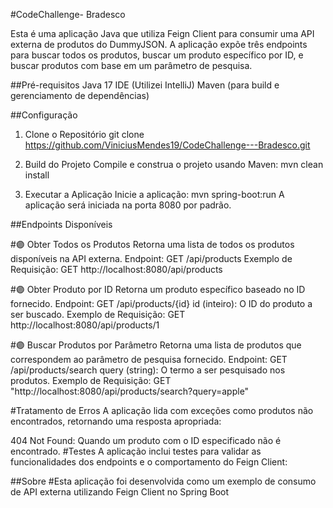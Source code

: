 #CodeChallenge- Bradesco

Esta é uma aplicação Java que utiliza Feign Client para consumir uma API externa de produtos do DummyJSON. A aplicação expõe três endpoints para buscar todos os produtos, buscar um produto específico por ID, e buscar produtos com base em um parâmetro de pesquisa.

##Pré-requisitos
Java 17
IDE (Utilizei IntelliJ)
Maven (para build e gerenciamento de dependências)

##Configuração

1. Clone o Repositório
git clone https://github.com/ViniciusMendes19/CodeChallenge---Bradesco.git

3. Build do Projeto
Compile e construa o projeto usando Maven:
mvn clean install

5. Executar a Aplicação
Inicie a aplicação:
mvn spring-boot:run
A aplicação será iniciada na porta 8080 por padrão.

##Endpoints Disponíveis

#🟣 Obter Todos os Produtos
Retorna uma lista de todos os produtos disponíveis na API externa.
Endpoint: GET /api/products
Exemplo de Requisição:
GET http://localhost:8080/api/products

#🟣 Obter Produto por ID
Retorna um produto específico baseado no ID fornecido.
Endpoint: GET /api/products/{id}
id (inteiro): O ID do produto a ser buscado.
Exemplo de Requisição:
GET http://localhost:8080/api/products/1

#🟣 Buscar Produtos por Parâmetro
Retorna uma lista de produtos que correspondem ao parâmetro de pesquisa fornecido.
Endpoint: GET /api/products/search
query (string): O termo a ser pesquisado nos produtos.
Exemplo de Requisição:
GET "http://localhost:8080/api/products/search?query=apple"

#Tratamento de Erros
A aplicação lida com exceções como produtos não encontrados, retornando uma resposta apropriada:

404 Not Found: Quando um produto com o ID especificado não é encontrado.
#Testes
A aplicação inclui testes para validar as funcionalidades dos endpoints e o comportamento do Feign Client:


##Sobre
#Esta aplicação foi desenvolvida como um exemplo de consumo de API externa utilizando Feign Client no Spring Boot
